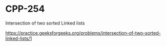 # CPP-254
Intersection of two sorted Linked lists 













https://practice.geeksforgeeks.org/problems/intersection-of-two-sorted-linked-lists/1
